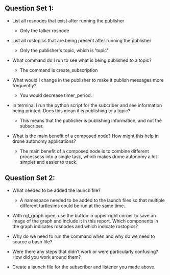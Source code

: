 ## Question Set 1:

- List all rosnodes that exist after running the publisher
	- Only the talker rosnode

- List all rostopics that are being present after running the publisher
	- Only the publisher's topic, which is 'topic'
 
- What command do I run to see what is being published to a topic?
	- The command is create_subscription 

- What would I change in the publisher to make it publish messages more frequently?
	- You would decrease timer_period.

- In terminal I run the python script for the subcriber and see information being printed. Does this mean it is publishing to a topic?
	- This means that the publisher is publishing information, and not the subscriber.

- What is the main benefit of a composed node? How might this help in drone autonomy applications?
	- The main benefit of a composed node is to combine different processess into a single task, which makes drone autonomy a lot simpler and easier to track. 

## Question Set 2:

- What needed to be added the launch file?
	- A namespace needed to be added to the launch files so that multiple different turtlesims could be run at the same time.

- With rqt_graph open, use the button in upper right corner to save an image of the graph and include it in this report. Which components in the graph indicates rosnodes and which indicate rostopics?

- Why do we need to run the command when and why do we need to source a bash file?

- Were there any steps that didn’t work or were particularly confusing? How did you work around them?

- Create a launch file for the subscriber and listener you made above.

